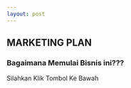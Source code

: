 ```yaml
---
layout: post
---
```


## MARKETING PLAN

### Bagaimana Memulai Bisnis ini???

Silahkan Klik Tombol Ke Bawah

